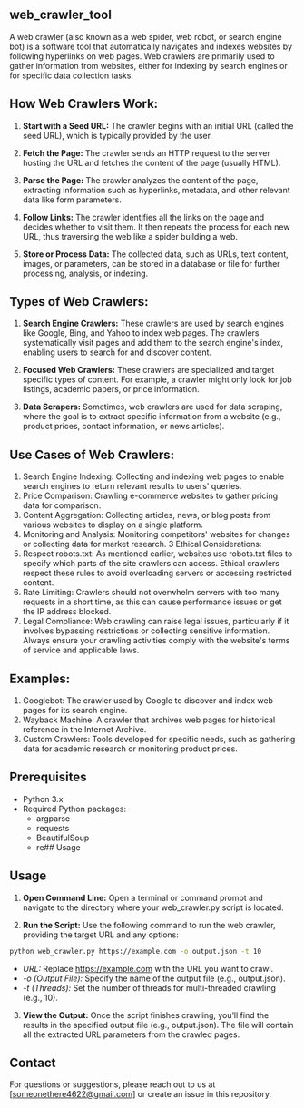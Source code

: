 ## web_crawler_tool
A web crawler (also known as a web spider, web robot, or search engine bot) is a software tool that automatically navigates and indexes websites by following hyperlinks on web pages. Web crawlers are primarily used to gather information from websites, either for indexing by search engines or for specific data collection tasks.

## How Web Crawlers Work:
1. **Start with a Seed URL:**
The crawler begins with an initial URL (called the seed URL), which is typically provided by the user.

2. **Fetch the Page:**
The crawler sends an HTTP request to the server hosting the URL and fetches the content of the page (usually HTML).

3. **Parse the Page:**
The crawler analyzes the content of the page, extracting information such as hyperlinks, metadata, and other relevant data like form parameters.

4. **Follow Links:**
The crawler identifies all the links on the page and decides whether to visit them. It then repeats the process for each new URL, thus traversing the web like a spider building a web.

5. **Store or Process Data:**
The collected data, such as URLs, text content, images, or parameters, can be stored in a database or file for further processing, analysis, or indexing.
## Types of Web Crawlers:
1. **Search Engine Crawlers:**
These crawlers are used by search engines like Google, Bing, and Yahoo to index web pages. The crawlers systematically visit pages and add them to the search engine's index, enabling users to search for and discover content.

2. **Focused Web Crawlers:**
These crawlers are specialized and target specific types of content. For example, a crawler might only look for job listings, academic papers, or price information.

3. **Data Scrapers:**
Sometimes, web crawlers are used for data scraping, where the goal is to extract specific information from a website (e.g., product prices, contact information, or news articles).
## Use Cases of Web Crawlers:
1. Search Engine Indexing: Collecting and indexing web pages to enable search engines to return relevant results to users' queries.
2. Price Comparison: Crawling e-commerce websites to gather pricing data for comparison.
3. Content Aggregation: Collecting articles, news, or blog posts from various websites to display on a single platform.
4. Monitoring and Analysis: Monitoring competitors' websites for changes or collecting data for market research.
3 Ethical Considerations:
1. Respect robots.txt: As mentioned earlier, websites use robots.txt files to specify which parts of the site crawlers can access. Ethical crawlers respect these rules to avoid overloading servers or accessing restricted content.
2. Rate Limiting: Crawlers should not overwhelm servers with too many requests in a short time, as this can cause performance issues or get the IP address blocked.
3. Legal Compliance: Web crawling can raise legal issues, particularly if it involves bypassing restrictions or collecting sensitive information. Always ensure your crawling activities comply with the website's terms of service and applicable laws.
## Examples:
1. Googlebot: The crawler used by Google to discover and index web pages for its search engine.
2. Wayback Machine: A crawler that archives web pages for historical reference in the Internet Archive.
3. Custom Crawlers: Tools developed for specific needs, such as gathering data for academic research or monitoring product prices.

## Prerequisites

- Python 3.x
- Required Python packages:
  - argparse
  - requests
  - BeautifulSoup
  - re## Usage
## Usage
1. **Open Command Line:** Open a terminal or command prompt and navigate to the directory where your web_crawler.py script is located.

2. **Run the Script:** Use the following command to run the web crawler, providing the target URL and any options:

  ```bash
  python web_crawler.py https://example.com -o output.json -t 10
  ```
  - *URL:* Replace https://example.com with the URL you want to crawl.
  - *-o (Output File):* Specify the name of the output file (e.g., output.json).
  - *-t (Threads):* Set the number of threads for multi-threaded crawling (e.g., 10).
3. **View the Output:** Once the script finishes crawling, you’ll find the results in the specified output file (e.g., output.json). The file will contain all the extracted URL parameters from the crawled pages.

## Contact

For questions or suggestions, please reach out to us at [someonethere4622@gmail.com] or create an issue in this repository.
